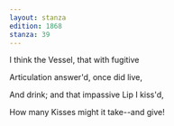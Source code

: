 ```yaml
---
layout: stanza
edition: 1868
stanza: 39
---
```


I think the Vessel, that with fugitive

Articulation answer'd, once did live,

And drink; and that impassive Lip I kiss'd,

How many Kisses might it take--and give!